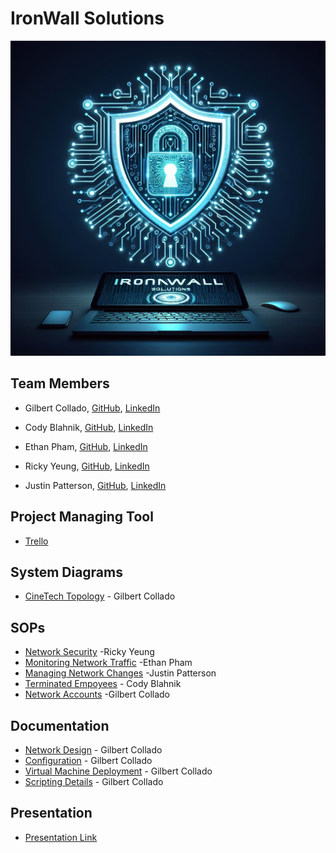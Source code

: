 # IronWall Solutions
![  ](https://github.com/IronWall-Solutions/IronWall-Solutions/blob/main/SOP/Designer.jpeg)
## Team Members

  - Gilbert Collado, [GitHub](https://github.com/JapanesePlatano), [LinkedIn](https://www.linkedin.com/in/gilbert-collado-545099254/)

  - Cody Blahnik, [GitHub](https://github.com/Cody354), [LinkedIn](https://www.linkedin.com/in/cody-blahnik-/)

  - Ethan Pham, [GitHub](https://github.com/EthanPham03), [LinkedIn](https://www.linkedin.com/in/ethan-pham-8a9a622b3/)

  - Ricky Yeung, [GitHub](https://github.com/RickyYeungCoding), [LinkedIn](https://www.linkedin.com/in/ricky-yeungg/)

  - Justin Patterson, [GitHub](https://github.com/JustinHero-XYZ), [LinkedIn](www.linkedin.com/in/justinjpatterson)

## Project Managing Tool 
  - [Trello](https://trello.com/b/Kd6DOAL6/ops-301-group-2)

## System Diagrams
  - [CineTech Topology](https://viewer.diagrams.net/?tags=%7B%7D&highlight=0000ff&edit=_blank&layers=1&nav=1&title=CineTech%20Topology.drawio#R7V1fc6M2EP80frwMQog%2Fj7VT312n12aazvX6lCG2YjPByAMkdvrpKxkJg0SI4gMDMb7kYlYCxO5Pq9XuCk3gbLP%2FHPvb9TeyxOHENJb7CbyemCZwgUn%2FMMoLp5jAyCirOFhy2pFwG%2FyHOVFUewqWOClVTAkJ02BbJi5IFOFFWqL5cUx25WoPJCzfdeuvsEK4XfihSv0nWKZrTgWGcSz4goPVmt%2FaRbzg3l88rmLyFPH7RSTCWcnGF5fhVZO1vyS7Agn%2BOoGzmJA0%2B7bZz3DI%2BCo4lp03f6U0b3KMo1TnBGcBHddbGKaFF%2F69531y%2BSWe%2FfCJ8%2BHr3%2FT4mx%2FRx92wy2YNT18Enw5PitkFwQROd%2Bsgxbdbf8FKdxQalLZONyEvzh%2FYoAcLsgkW%2FHuSxuQRz0hI4sNloQFt13PyEiECyqLpQxCGouaBuZREonTub4KQoe07jpe0vZzMkWW6%2FLhwD9t1wRRSuh8Gq4jSFvQBccwI8YKfB1izn3GcBhQav%2FB6KWHPpXJbcI9Wx%2FsCiXP%2FMyYbnMYvtAovdVB2Bu8kngDXroA4w%2BaV1gW0WQJCPof5Kr%2F2Ud70Cxe5pvgdTxH%2FXzjBlBvrCbuh7W%2FYg2f%2FU8o1fsYh2Y64aBwXbgkXlm12iwtXwcUtVZRJJSi%2B%2BfEjToNoNUKiRVVhdqspEFKki5d0%2FOSHnNcFcYb%2BPQ6n%2BdAoCQVHy1%2FYmF2izAPWnoLMS5L9OTG%2BKpCEPMUL%2FNrwyO0QP17h9DXOWFklxo5aucY49NPguWxuVAmJn3pDAqZmBR6AbRslRLjQuTIKH7N8xazR%2FCKS5PNWnQYGVTso4JDkYBi2PZu92l0E9XcGmhuSBGlAWOk9SVOyEWgqFBx7o9w9CxAsKgPahtnhU6VQcpSsYn8Z4GPLOTYF%2BTqIqeWZtSAiMcNmBVKpItsyLmz2K2YqX0U43ZH4Mbl6oKfvfMbm6VEzGnWqrwE1AixPgo3lVGgSQ1UkObFRRQLcWkXCuEpWJPLDX4%2FUbvUKQKpeyYeg0%2FSKp6FXxLyodb0CQBkgEEhyf0WTUEb7L4VqW1YhqbkRdMo3Ap4pQSm7ZGN6Cql6qW%2BDVgvgEuKrRZd7JnAhy7vyCh9p%2FgOcsw1agi3jqPW%2BUYv2hKyNZxyzoCGNWW7VfKhizIKtDFkjcE4BznZxbtCUzeHylDof1d6CkNMGhMwRQgOAEJV9CUKwRwiCI4IGgCDo9RdB1oigASAIgf4iCI0IGgCCbMuo8gv2AkH2iKCTEBQH0bknYY5TByNTzOS78SKqccsRRxo42tHTQ5wkd%2Bun%2B%2FPqpFowgcrgVgWYXNQClgBUsHMJXsLJ205C3svadhLaqFbTWHru6EZ8hNYlQgF2AYXTu2v%2FI9EtyMgalozsS5QRGpaMnEuUkT0sGWmEHnpsblIjcnMXBtHjXcbL5tCkkQ1Ua7n%2BfHTe1ASJ9vzoJ40oz6g1ouSksIwBihGl2mYGrDPcITyfbTbGUE7qhBtyHxySaM7oBTdrfZjqZA%2BdzXFgjlkAQ%2FBhvhHMdWxN71M7wdwxIWAIGKqP5nYMoTGcOwQI1YdzO4bQGI0bAoTq47kdQ8gZITQACNUHdDuG0BiJ%2ByARXQdpBuHamZiJu1%2F0uhAxNe7HwhDDqcvdtzSXiajXNaXsblvTOfX%2BBSeWdCNUWh7f%2FIITOHoXPlJeAnI0h9Z28hK8Wo34QQM0po4KhGdSgfWZCbYnib1F73eFIrkEMOikJjQPhtOt4YvMHzF1At99ktJFZieIyf5gpFS%2FUPyjSkkn%2BNwjKcExQ6GDDAWteSI0NVHSjxQF25GsqWZSFJDrns1IExwfp3%2Fv64W9S1GwXHXid74cBTiu1BuCW17JUbBLGALA864sABzbcgyqhcTcoJvVw2OwcAiQklMWzB4jaowdDgFRcgZDnxE1hhKHgCg5oaHHiLLGRL0hIKo%2Bv6FfiBrz9j5IugMArnUKrFrKfgAKjC4v%2B8HSWeR4vtdiuuXkAUt%2Bt1xjr8WUshSA4bacpmCNDoaPlKZAVdJJI2QrWQvwIt%2BmAHVUl%2Bh23WYtAGBWouUc%2FvGLDLxCncBr89g4vQdfZOAV6gReeyQlYTRclpTEjH4wUlINq0uQkk7aVp%2BkpBEd6bFZOtAkBq3pnmVroqQfSQwAVJviDb92wTDNjkw4a3yD41BTHMoY8sBbc8bzJTwg1av6lYmUcm9QejgkT0t1MM3vril6BdbyHlcNYIPKXVoa43oKACCsQoD8Or5mEND%2FmWEL24shnRFQdI4e2ElO%2F18Z1pWUHF07pX0podG7O5iNbmzJ99%2FtRjdo3NjvJOQkOKYPepekJD5sMn1OBCF5jatRtWaxYp%2FQnNjsEKHOD2Yk3lLGpHi05Vqy5ZQAoqVa8%2B0Zcz%2FmnxCCwfTHly%2FXj19%2Fi%2FbR37jiBe3bh1scJSoI6FOm5e6tME3WLZtguTxMpqq2FC5Lpgn%2B5so2V9LqmxLslnR0JXN1XoWYPOJ0seZc4DFoWoCm9Ie2a5b9Ilp1xihXbBGfQqyiOSoRqNXoH1B1B5lYRXNUIlCrsSPR6jKxiuYgtcXy2aDibCCdTX%2FglBoKYRBRrRRFVMdMjr6ygqag%2F%2BZMpLJmc2fWfD6v0mwPhw8tWfrJOgfwmyNo9cBbO3wWnL%2FCqhY2%2FEFpJdvssR6CPWuHoiX9XWJdxTizmr8uWHum9DD7Vq5F24vvUnJ3%2BPu8jRrqkvkm1%2BLlJRU7CIhNzEtJYW5bXVLD6FbnOwWhlNUW3gfpD%2Fb9ykWIH%2F97OLZcyI%2Bv94XK1y%2BFgxscB%2FSxmNzrleC79xGtVUfv8dFWOZdQMx5axSTyTn35LUDy3slyUmFzntZqzmoEJt6Dqog2J4MVhFAQMlwhyxWEI7AORy%2FFo5OgVYuaeueH7j61I7TeCy3VUM8tNDtkFtkyeKZfV%2Bzrn9vo%2B80fooDer1A2QIPOkgw6u3ODTl1M808Q0SlFQom3h9klywK8HiCvkeRoRk7XvFadHIUZqgL9L%2FS2rwFfqfxX5kL6KP1EvC9L2a67M9nVTCsVYdz4i0cWQDLmQfiRpIKAJBXEEtnbEgw9jAlJi4MPs%2B6%2FkSVmNf4H) - Gilbert Collado
## SOPs
  - [Network Security](https://docs.google.com/document/d/13duAcZA02MWs-yKL854-FaOEfN8PE2aTvQ7FD0beR7o/edit) -Ricky Yeung
  - [Monitoring Network Traffic](https://docs.google.com/document/d/1DpJmviLRjyGHQhcJ0qh5CsO0cZ8hbv3kWLgSY5cozBk/edit?usp=sharing) -Ethan Pham
  - [Managing Network Changes](https://docs.google.com/document/d/11LPUGnCqR3S5nlwUBjrwVtTEwKjLYBSB9c_pm3VvnDY/edit?usp=sharing) -Justin Patterson
  - [Terminated Empoyees](https://docs.google.com/document/d/1zEipr7-MzYrJNLLZc4IlfwlFaNtvonMdkWgNAYQcuHU/edit?usp=sharing) - Cody Blahnik
  - [Network Accounts](https://docs.google.com/document/d/1pzwI_zIzj8evKDmayjCTkQylNlOpmtuhu5e6tBeQ47Y/edit?usp=sharinghttps://docs.google.com/document/d/1pzwI_zIzj8evKDmayjCTkQylNlOpmtuhu5e6tBeQ47Y/edit?usp=sharing) -Gilbert Collado

## Documentation
  -  [Network Design](https://docs.google.com/document/d/17UjCh0inP5uFF-cJYqxZB_VZ1mgg8WfrzhvwvfHazyg/edit?usp=sharing) - Gilbert Collado
  -  [Configuration](https://docs.google.com/document/d/1to8NRKT_HssoeOc-g3EV99iDc7Nl3j9T8q34k5Z1nO8/edit?usp=sharing) - Gilbert Collado
  -  [Virtual Machine Deployment](https://docs.google.com/document/d/1jIYo56tAeaYk1PyjXe8PV81pc7ePjI3Bb55npq4JUZU/edit?usp=sharing) - Gilbert Collado
  -  [Scripting Details](https://docs.google.com/document/d/1tizMLtcRAWJL2UIVFyCHR6xSTorFcqalmS6kD7G3lj4/edit?usp=sharing) - Gilbert Collado

## Presentation
  - [Presentation Link](https://docs.google.com/presentation/d/1jhzKxKsiiaKPURAyX7aQzaIGkcCt3hDEuDG1MYvP8c0/edit#slide=id.g2cbcd33b5d0_1_331)



